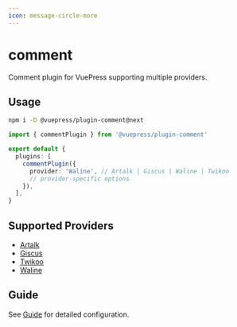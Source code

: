```yaml
---
icon: message-circle-more
---
```


# comment

<NpmBadge package="@vuepress/plugin-comment" />

Comment plugin for VuePress supporting multiple providers.

## Usage

```bash
npm i -D @vuepress/plugin-comment@next
```

```ts title=".vuepress/config.ts"
import { commentPlugin } from '@vuepress/plugin-comment'

export default {
  plugins: [
    commentPlugin({
      provider: 'Waline', // Artalk | Giscus | Waline | Twikoo
      // provider-specific options
    }),
  ],
}
```

## Supported Providers

- [Artalk](./artalk/)
- [Giscus](./giscus/)
- [Twikoo](./twikoo/)
- [Waline](./waline/)

## Guide

See [Guide](./guide.md) for detailed configuration.
